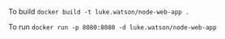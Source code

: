 To build `docker build -t luke.watson/node-web-app .`

To run `docker run -p 8080:8080 -d luke.watson/node-web-app`